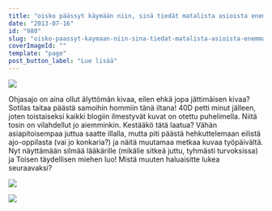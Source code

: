 ```yaml
---
title: "oisko päässyt käymään niin, sinä tiedät matalista asioista enemmän."
date: "2013-07-16"
id: "980"
slug: "oisko-paassyt-kaymaan-niin-sina-tiedat-matalista-asioista-enemman"
coverImageId: ""
template: "page"
post_button_label: "Lue lisää"
---
```


[![](/images/j%C3%A4ttil%C3%A4inen.png)](http://2.bp.blogspot.com/-UXemoeq_deI/UeT43eysSTI/AAAAAAAAGTE/qVy6eF_S3Mw/s1600/j%C3%A4ttil%C3%A4inen.png)

  

Ohjasajo on aina ollut älyttömän kivaa, eilen ehkä jopa jättimäisen kivaa? Sotilas taitaa päästä samoihin hommiin tänä iltana! 40D petti minut jälleen, joten toistaiseksi kaikki blogiin ilmestyvät kuvat on otettu puhelimella. Niitä tosin on vilahdellut jo aiemminkin. Kestääkö tätä laatua? Vähän asiapitoisempaa juttua saatte illalla, mutta piti päästä hehkuttelemaan eilistä ajo-oppilasta (vai jo konkaria?) ja näitä muutamaa metkaa kuvaa työpäivältä. Nyt näyttämään silmää lääkärille (mikälie sitkeä juttu, tyhmästi turvoksissa) ja Toisen täydellisen miehen luo! Mistä muuten haluaisitte lukea seuraavaksi?

  

[![](/images/billy.png)](http://3.bp.blogspot.com/-F02e-38V5OQ/UeT7a_HL0RI/AAAAAAAAGTc/N_g9gbI6PG8/s1600/billy.png)

  

[![](/images/ak.png)](http://2.bp.blogspot.com/-y6w5GgoT4HI/UeT5cZWxFVI/AAAAAAAAGTM/X52W4W6F9as/s1600/ak.png)
